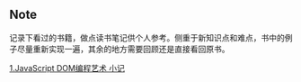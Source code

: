 Note
---
记录下看过的书籍，做点读书笔记供个人参考。侧重于新知识点和难点，书中的例子尽量重新实现一遍，其余的地方需要回顾还是直接看回原书。

[1.JavaScript DOM编程艺术 小记](./1.JavaScriptDOM编程艺术/readme.md)
